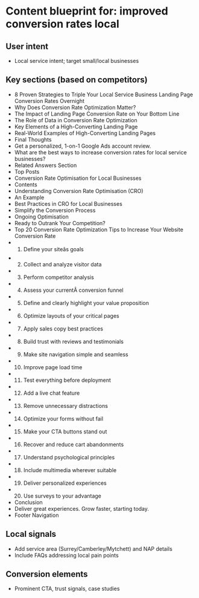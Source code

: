 # Content blueprint for: improved conversion rates local

## User intent
- Local service intent; target small/local businesses

## Key sections (based on competitors)
- 8 Proven Strategies to Triple Your Local Service Business Landing Page Conversion Rates Overnight
- Why Does Conversion Rate Optimization Matter?
- The Impact of Landing Page Conversion Rate on Your Bottom Line
- The Role of Data in Conversion Rate Optimization
- Key Elements of a High-Converting Landing Page
- Real-World Examples of High-Converting Landing Pages
- Final Thoughts
- Get a personalized, 1-on-1 Google Ads account review.
- What are the best ways to increase conversion rates for local service businesses?
- Related Answers Section
- Top Posts
- Conversion Rate Optimisation for Local Businesses
- Contents
- Understanding Conversion Rate Optimisation (CRO)
- An Example
- Best Practices in CRO for Local Businesses
- Simplify the Conversion Process
- Ongoing Optimisation
- Ready to Outrank Your Competition?
- Top 20 Conversion Rate Optimization Tips to Increase Your Website Conversion Rate
- 1. Define your siteâs goals
- 2. Collect and analyze visitor data
- 3. Perform competitor analysis
- 4. Assess your currentÂ conversion funnel
- 5. Define and clearly highlight your value proposition
- 6. Optimize layouts of your critical pages
- 7. Apply sales copy best practices
- 8. Build trust with reviews and testimonials
- 9. Make site navigation simple and seamless
- 10. Improve page load time
- 11. Test everything before deployment
- 12. Add a live chat feature
- 13. Remove unnecessary distractions
- 14. Optimize your forms without fail
- 15. Make your CTA buttons stand out
- 16. Recover and reduce cart abandonments
- 17. Understand psychological principles
- 18. Include multimedia wherever suitable
- 19. Deliver personalized experiences
- 20. Use surveys to your advantage
- Conclusion
- Deliver great experiences. Grow faster, starting today.
- Footer Navigation

## Local signals
- Add service area (Surrey/Camberley/Mytchett) and NAP details
- Include FAQs addressing local pain points

## Conversion elements
- Prominent CTA, trust signals, case studies